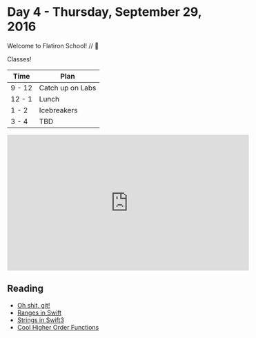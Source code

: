 # Day 4 - Thursday, September 29, 2016

Welcome to Flatiron School! // :blue_heart:

Classes!

Time        |   Plan   |
----------------|-------
9 - 12          | Catch up on Labs
12 - 1    | Lunch
1 - 2     | Icebreakers
3 - 4     | TBD


<iframe width="560" height="315" src="https://www.youtube.com/embed/7C3uLWibKXc" frameborder="0" allowfullscreen></iframe>

## Reading

* [Oh shit, git!](http://ohshitgit.com/)
* [Ranges in Swift](https://oleb.net/blog/2016/09/swift-3-ranges/)
* [Strings in Swift3](https://oleb.net/blog/2016/08/swift-3-strings/)
* [Cool Higher Order Functions](http://david-peter.de/cube-composer/)


<br>

